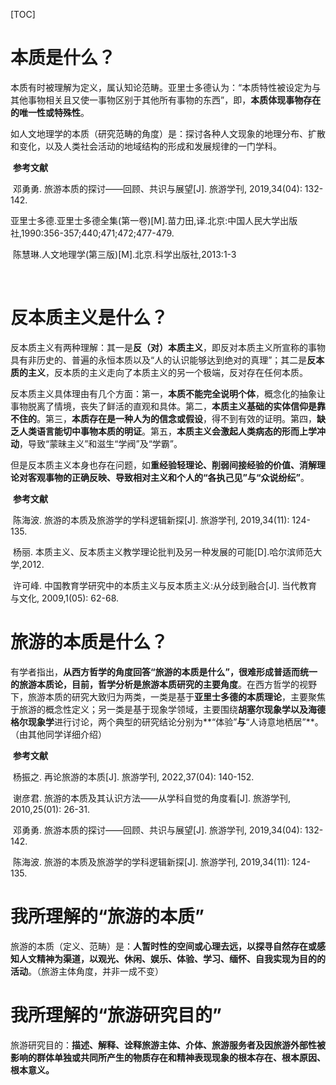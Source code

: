 [TOC]























# 本质是什么？

​		本质有时被理解为定义，属认知论范畴。亚里士多德认为：“本质特性被设定为与其他事物相关且又使一事物区别于其他所有事物的东西”，即，**本质体现事物存在的唯一性或特殊性**。

​		如人文地理学的本质（研究范畴的角度）是：探讨各种人文现象的地理分布、扩散和变化，以及人类社会活动的地域结构的形成和发展规律的一门学科。

​		**参考文献**

​		邓勇勇. 旅游本质的探讨——回顾、共识与展望[J]. 旅游学刊, 2019,34(04): 132-142.

​		亚里士多德.亚里士多德全集(第一卷)[M].苗力田,译.北京:中国人民大学出版社,1990:356-357;440;471;472;477-479.

​		陈慧琳.人文地理学(第三版)[M].北京.科学出版社,2013:1-3

​		





























# 反本质主义是什么？

​		反本质主义有两种理解：其一是**反（对）本质主义**，即反对本质主义所宣称的事物具有非历史的、普遍的永恒本质以及“人的认识能够达到绝对的真理”；其二是**反本质的主义**，反本质的主义走向了本质主义的另一个极端，反对存在任何本质。

​		反本质主义具体理由有几个方面：第一，**本质不能完全说明个体**，概念化的抽象让事物脱离了情境，丧失了鲜活的直观和具体。第二，**本质主义基础的实体信仰是靠不住的**。第三，**本质存在是一种人为的信念或假设**，得不到有效的证明。第四，**缺乏人类语言能切中事物本质的明证**。第五，**本质主义会激起人类病态的形而上学冲动**，导致“蒙昧主义”和滋生“学阀”及“学霸”。

​		但是反本质主义本身也存在问题，如**重经验轻理论、削弱间接经验的价值、消解理论对客观事物的正确反映、导致相对主义和个人的“各执己见”与“众说纷纭”**。

​		**参考文献**

​		陈海波. 旅游的本质及旅游学的学科逻辑新探[J]. 旅游学刊, 2019,34(11): 124-135.

​		杨丽. 本质主义、反本质主义教学理论批判及另一种发展的可能[D].哈尔滨师范大学,2012.

​		许可峰. 中国教育学研究中的本质主义与反本质主义:从分歧到融合[J]. 当代教育与文化, 2009,1(05): 62-68.



































# 旅游的本质是什么？

​		有学者指出，**从西方哲学的角度回答“旅游的本质是什么”，很难形成普适而统一的旅游本质论，目前，哲学分析是旅游本质研究的主要角度**。在西方哲学的视野下，旅游本质的研究大致归为两类，一类是基于**亚里士多德的本质理论**，主要聚焦于旅游的概念性定义；另一类是基于现象学领域，主要围绕**胡塞尔现象学以及海德格尔现象学**进行讨论，两个典型的研究结论分别为**“体验”**与**“人诗意地栖居”**。（由其他同学详细介绍）

​		**参考文献**

​		杨振之. 再论旅游的本质[J]. 旅游学刊, 2022,37(04): 140-152.

​		谢彦君. 旅游的本质及其认识方法——从学科自觉的角度看[J]. 旅游学刊, 2010,25(01): 26-31.

​		邓勇勇. 旅游本质的探讨——回顾、共识与展望[J]. 旅游学刊, 2019,34(04): 132-142.

​		陈海波. 旅游的本质及旅游学的学科逻辑新探[J]. 旅游学刊, 2019,34(11): 124-135.





























# 我所理解的“旅游的本质”

​		旅游的本质（定义、范畴）是：**人暂时性的空间或心理去远，以探寻自然存在或感知人文精神为渠道，以观光、休闲、娱乐、体验、学习、缅怀、自我实现为目的的活动**。（旅游主体角度，并非一成不变）











































# 我所理解的“旅游研究目的”

​		旅游研究目的：**描述、解释、诠释旅游主体、介体、旅游服务者及因旅游外部性被影响的群体单独或共同所产生的物质存在和精神表现现象的根本存在、根本原因、根本意义。**

























